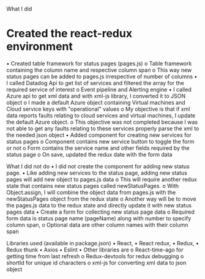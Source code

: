 What I did
# Created the react-redux environment
•	Created table framework for status pages (pages.js)
o	Table framework containing the column name and respective column span
o	This way new status pages can be added to pages.js irrespective of number of columns
•	I called Datadog Api to get list of services and filtered the array for the required service of interest
o	Event pipeline and Alerting engine
•	I called Azure api to get xml data and with xml-js library, I converted it to JSON object
o	I made a default Azure object containing Virtual machines and Cloud service keys with "operational" values
o	My objective is that if xml data reports faults relating to cloud services and virtual machines, I update the default Azure object.
o	This objective was not completed because I was not able to get any faults relating to these services properly parse the xml to the needed json object
•	Added component for creating new services for status pages
o	Component contains new service button to toggle the form or not
o	Form contains the service name and other fields required by the status page
o	On save, updated the redux date with the form data

What I did not do
•	I did not create the component for adding new status page.
•	Like adding new services to the status page, adding new status pages will add new object to pages.js data
o	This will require another redux state that contains new status pages called newStatusPages.
o	 With Object.assign, I will combine the object data from pages.js with the newStatusPages object from the redux state
o	Another way will be to move the pages.js data to the redux state and directly update it with new status pages data
•	Create a form for collecting new status page data
o	Required form data is status page name (pageName) along with number to specify column span,
o	 Optional data are other column names with their column span

Libraries used (available in package.json)
•	React,
•	 React redux,
•	Redux,
•	Redux thunk
•	Axios
•	Eslint
•	Other libraries are
o	React-time-ago for getting time from last refresh
o	Redux-devtools for redux debugging
o	shortId for unique id characters
o	xml-js for converting xml data to json object
		
	
	
	
	
